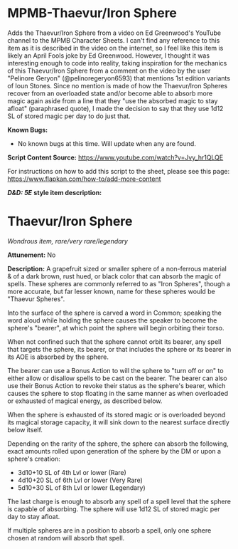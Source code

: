 # MPMB-Thaevur/Iron Sphere
Adds the Thaevur/Iron Sphere from a video on Ed Greenwood's YouTube channel to the MPMB Character Sheets. I can't find any reference to this item as it is described in the video on the internet, so I feel like this item is likely an April Fools joke by Ed Greenwood. However, I thought it was interesting enough to code into reality, taking inspiration for the mechanics of this Thaevur/Iron Sphere from a comment on the video by the user "Pelinore Geryon" (@pelinoregeryon6593) that mentions 1st edition variants of Ioun Stones. Since no mention is made of how the Thaevur/Iron Spheres recover from an overloaded state and/or become able to absorb more magic again aside from a line that they "use the absorbed magic to stay afloat" (paraphrased quote), I made the decision to say that they use 1d12 SL of stored magic per day to do just that.

**Known Bugs:**
- No known bugs at this time. Will update when any are found.

**Script Content Source:** https://www.youtube.com/watch?v=Jvy_hr1QLQE

For instructions on how to add this script to the sheet, please see this page: https://www.flapkan.com/how-to/add-more-content

***D&D: 5E*** **style item description:**

# Thaevur/Iron Sphere
*Wondrous item, rare/very rare/legendary*

**Attunement:** No

**Description:** A grapefruit sized or smaller sphere of a non-ferrous material & of a dark brown, rust hued, or black color that can absorb the magic of spells. These spheres are commonly referred to as "Iron Spheres", though a more accurate, but far lesser known, name for these spheres would be "Thaevur Spheres".

Into the surface of the sphere is carved a word in Common; speaking the word aloud while holding the sphere causes the speaker to become the sphere's "bearer", at which point the sphere will begin orbiting their torso.

When not confined such that the sphere cannot orbit its bearer, any spell that targets the sphere, its bearer, or that includes the sphere or its bearer in its AOE is absorbed by the sphere.

The bearer can use a Bonus Action to will the sphere to "turn off or on" to either allow or disallow spells to be cast on the bearer. The bearer can also use their Bonus Action to revoke their status as the sphere's bearer, which causes the sphere to stop floating in the same manner as when overloaded or exhausted of magical energy, as described below.

When the sphere is exhausted of its stored magic or is overloaded beyond its magical storage capacity, it will sink down to the nearest surface directly below itself.

Depending on the rarity of the sphere, the sphere can absorb the following, exact amounts rolled upon generation of the sphere by the DM or upon a sphere's creation:
- 3d10+10 SL of 4th Lvl or lower (Rare)
- 4d10+20 SL of 6th Lvl or lower (Very Rare)
- 5d10+30 SL of 8th Lvl or lower (Legendary)

The last charge is enough to absorb any spell of a spell level that the sphere is capable of absorbing. The sphere will use 1d12 SL of stored magic per day to stay afloat.

If multiple spheres are in a position to absorb a spell, only one sphere chosen at random will absorb that spell.

